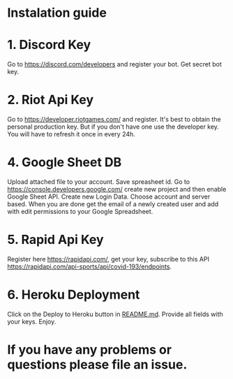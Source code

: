 # Instalation guide

# 1. Discord Key
Go to https://discord.com/developers and register your bot. Get secret bot key.

# 2. Riot Api Key
Go to https://developer.riotgames.com/ and register. It's best to obtain the personal production key. But if you don't have one use the developer key. You will have to refresh it once in every 24h.

# 4. Google Sheet DB
Upload attached file to your account. Save spreasheet id. Go to https://console.developers.google.com/ create new project and then enable Google Sheet API. Create new Login Data. Choose account and server based. When you are done get the email of a newly created user and add with edit permissions to your Google Spreadsheet.

# 5. Rapid Api Key
Register here https://rapidapi.com/, get your key, subscribe to this API https://rapidapi.com/api-sports/api/covid-193/endpoints.

# 6. Heroku Deployment
Click on the Deploy to Heroku button in [README.md](https://github.com/kamilbakierzynski/js_discord_bot/blob/master/README.md). Provide all fields with your keys. Enjoy.

# If you have any problems or questions please file an issue.
